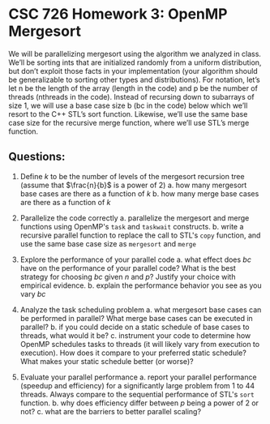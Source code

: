 # CSC 726 Homework 3: OpenMP Mergesort

We will be parallelizing mergesort using the algorithm we analyzed in class. We’ll be sorting ints that
are initialized randomly from a uniform distribution, but don’t exploit those facts in your implementation
(your algorithm should be generalizable to sorting other types and distributions). For notation, let’s let n
be the length of the array (length in the code) and p be the number of threads (nthreads in the code).
Instead of recursing down to subarrays of size 1, we will use a base case size b (bc in the code) below which
we’ll resort to the C++ STL’s sort function. Likewise, we’ll use the same base case size for the recursive
merge function, where we’ll use STL’s merge function.

## Questions:

1. Define $k$ to be the number of  levels of the mergesort recursion tree (assume that $\frac{n}{b}$ is a power of 2)
	a. how many mergesort base cases are there as a function of $k$
	b. how many merge base cases are there as a function of $k$

2. Parallelize the code correctly
	a. parallelize  the mergesort and merge functions  using OpenMP's `task` and `taskwait` constructs.
	b. write a recursive parallel function to replace the call to STL's `copy` function, and use the same base case size as `mergesort` and `merge`

3. Explore the performance of your parallel code
	a. what effect does $bc$ have on the performance of your parallel code? What is the best strategy for choosing $bc$ given $n$ and $p$? Justify your choice with empirical evidence.
	b. explain the performance behavior you see as you vary $bc$

4. Analyze the task scheduling problem
	a. what mergesort base cases can be performed in parallel? What merge base cases can be executed in parallel?
	b. if you could decide on a static schedule of base cases to threads, what would it be?
	c. instrument your code to determine how OpenMP schedules tasks to threads (it will likely vary from execution to execution). How does it compare to your preferred static schedule? What makes your static schedule better (or worse)?

5. Evaluate your parallel performance
	a. report your parallel performance (speedup and efficiency) for a significantly large problem from 1 to 44 threads. Always compare to the sequential performance of STL's `sort` function. 
	b. why does efficiency differ between $p$ being a power of 2 or not?
	c. what are the barriers to better parallel scaling?

